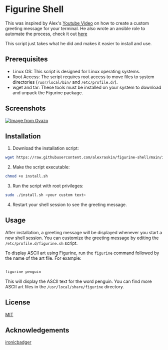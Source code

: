 # Figurine Shell

This was inspired by Alex's [Youtube Video](https://youtu.be/GPQ6k2GR17I?si=aThvA-4suKPz0HfJ) on how to create a custom greeting message for your terminal. He also wrote an ansible role to automate the process, check it out [here](https://github.com/ironicbadger/ansible-role-figurine)

This script just takes what he did and makes it easier to install and use.

## Prerequisites

- Linux OS: This script is designed for Linux operating systems.
- Root Access: The script requires root access to move files to system directories (`/usr/local/bin/` and `/etc/profile.d/`).
- wget and tar: These tools must be installed on your system to download and unpack the Figurine package.

## Screenshots

[![Image from Gyazo](https://i.gyazo.com/492f779e3391efda8f32f4521d89437f.png)](https://gyazo.com/492f779e3391efda8f32f4521d89437f)

## Installation

1. Download the installation script:

```bash
wget https://raw.githubusercontent.com/alexraskin/figurine-shell/main/install.sh
```

2. Make the script executable:

```bash
chmod +x install.sh
```

3. Run the script with root privileges:

```bash
sudo ./install.sh <your custom text>
```

4. Restart your shell session to see the greeting message.

## Usage

After installation, a greeting message will be displayed whenever you start a new shell session. You can customize the greeting message by editing the `/etc/profile.d/figurine.sh` script.

To display ASCII art using Figurine, run the `figurine` command followed by the name of the art file. For example:

```bash

figurine penguin
```

This will display the ASCII text for the word penguin. You can find more ASCII art files in the `/usr/local/share/figurine` directory.

## License

[MIT](https://choosealicense.com/licenses/mit/)

## Acknowledgements

[ironicbadger](https://github.com/ironicbadger)